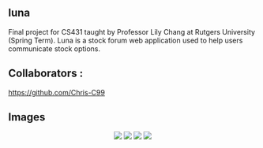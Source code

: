 ## luna

Final project for CS431 taught by Professor Lily Chang at Rutgers University (Spring Term).
Luna is a stock forum web application used to help users communicate stock options.

## Collaborators : 
https://github.com/Chris-C99

## Images

<p align="center">
      <img src="https://i.imgur.com/sksTvyZ.png">
      <img src="https://i.imgur.com/1T3Aaar.png">
      <img src="https://i.imgur.com/viKM7pe.png">
      <img src="https://i.imgur.com/2OKL8aB.png">
</p>
